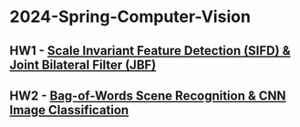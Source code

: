 # 2024-Spring-Computer-Vision

## HW1 - [Scale Invariant Feature Detection (SIFD) & Joint Bilateral Filter (JBF)](https://github.com/jxes993409/2024-Spring-Computer-Vision/tree/main/HW1)

## HW2 - [Bag-of-Words Scene Recognition & CNN Image Classification](https://github.com/jxes993409/2024-Spring-Computer-Vision/tree/main/HW2)